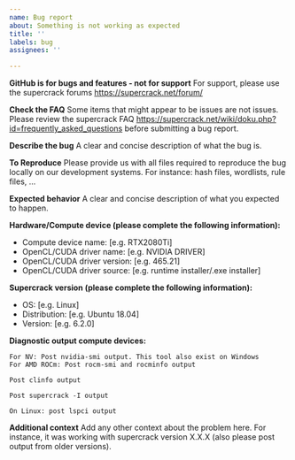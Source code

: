 ```yaml
---
name: Bug report
about: Something is not working as expected
title: ''
labels: bug
assignees: ''

---
```


**GitHub is for bugs and features - not for support**
For support, please use the supercrack forums https://supercrack.net/forum/

**Check the FAQ**
Some items that might appear to be issues are not issues. Please review the supercrack FAQ https://supercrack.net/wiki/doku.php?id=frequently_asked_questions before submitting a bug report.

**Describe the bug**
A clear and concise description of what the bug is.

**To Reproduce**
Please provide us with all files required to reproduce the bug locally on our development systems. For instance: hash files, wordlists, rule files, ...

**Expected behavior**
A clear and concise description of what you expected to happen.

**Hardware/Compute device (please complete the following information):**
- Compute device name: [e.g. RTX2080Ti]
- OpenCL/CUDA driver name: [e.g. NVIDIA DRIVER]
- OpenCL/CUDA driver version: [e.g. 465.21]
- OpenCL/CUDA driver source: [e.g. runtime installer/.exe installer]

**Supercrack version (please complete the following information):**
 - OS: [e.g. Linux]
 - Distribution: [e.g. Ubuntu 18.04]
 - Version: [e.g. 6.2.0]

**Diagnostic output compute devices:**


```
For NV: Post nvidia-smi output. This tool also exist on Windows
For AMD ROCm: Post rocm-smi and rocminfo output
```

```
Post clinfo output
```

```
Post supercrack -I output
```

```
On Linux: post lspci output
```

**Additional context**
Add any other context about the problem here. For instance, it was working with supercrack version X.X.X (also please post output from older versions).
